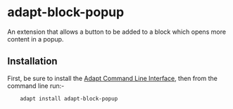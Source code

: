 adapt-block-popup
===============

An extension that allows a button to be added to a block which opens more content in a popup.

Installation
------------

First, be sure to install the [Adapt Command Line Interface](https://github.com/cajones/adapt-cli), then from the command line run:-

        adapt install adapt-block-popup


